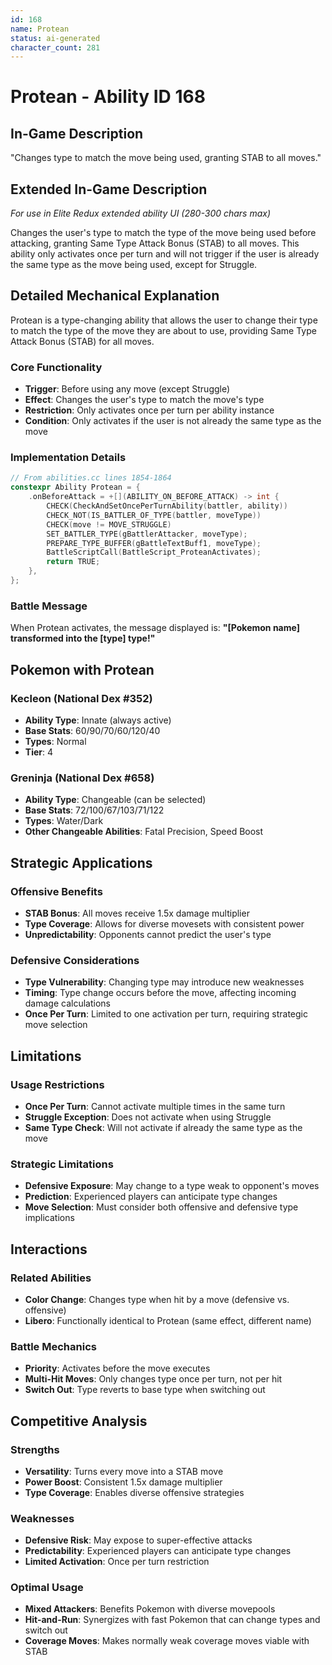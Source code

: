 ```yaml
---
id: 168
name: Protean
status: ai-generated
character_count: 281
---
```


# Protean - Ability ID 168

## In-Game Description
"Changes type to match the move being used, granting STAB to all moves."

## Extended In-Game Description
*For use in Elite Redux extended ability UI (280-300 chars max)*

Changes the user's type to match the type of the move being used before attacking, granting Same Type Attack Bonus (STAB) to all moves. This ability only activates once per turn and will not trigger if the user is already the same type as the move being used, except for Struggle.

## Detailed Mechanical Explanation

Protean is a type-changing ability that allows the user to change their type to match the type of the move they are about to use, providing Same Type Attack Bonus (STAB) for all moves.

### Core Functionality
- **Trigger**: Before using any move (except Struggle)
- **Effect**: Changes the user's type to match the move's type
- **Restriction**: Only activates once per turn per ability instance
- **Condition**: Only activates if the user is not already the same type as the move

### Implementation Details
```cpp
// From abilities.cc lines 1854-1864
constexpr Ability Protean = {
    .onBeforeAttack = +[](ABILITY_ON_BEFORE_ATTACK) -> int {
        CHECK(CheckAndSetOncePerTurnAbility(battler, ability))
        CHECK_NOT(IS_BATTLER_OF_TYPE(battler, moveType))
        CHECK(move != MOVE_STRUGGLE)
        SET_BATTLER_TYPE(gBattlerAttacker, moveType);
        PREPARE_TYPE_BUFFER(gBattleTextBuff1, moveType);
        BattleScriptCall(BattleScript_ProteanActivates);
        return TRUE;
    },
};
```

### Battle Message
When Protean activates, the message displayed is:
**"[Pokemon name] transformed into the [type] type!"**

## Pokemon with Protean

### Kecleon (National Dex #352)
- **Ability Type**: Innate (always active)
- **Base Stats**: 60/90/70/60/120/40
- **Types**: Normal
- **Tier**: 4

### Greninja (National Dex #658)
- **Ability Type**: Changeable (can be selected)
- **Base Stats**: 72/100/67/103/71/122
- **Types**: Water/Dark
- **Other Changeable Abilities**: Fatal Precision, Speed Boost

## Strategic Applications

### Offensive Benefits
- **STAB Bonus**: All moves receive 1.5x damage multiplier
- **Type Coverage**: Allows for diverse movesets with consistent power
- **Unpredictability**: Opponents cannot predict the user's type

### Defensive Considerations
- **Type Vulnerability**: Changing type may introduce new weaknesses
- **Timing**: Type change occurs before the move, affecting incoming damage calculations
- **Once Per Turn**: Limited to one activation per turn, requiring strategic move selection

## Limitations

### Usage Restrictions
- **Once Per Turn**: Cannot activate multiple times in the same turn
- **Struggle Exception**: Does not activate when using Struggle
- **Same Type Check**: Will not activate if already the same type as the move

### Strategic Limitations
- **Defensive Exposure**: May change to a type weak to opponent's moves
- **Prediction**: Experienced players can anticipate type changes
- **Move Selection**: Must consider both offensive and defensive type implications

## Interactions

### Related Abilities
- **Color Change**: Changes type when hit by a move (defensive vs. offensive)
- **Libero**: Functionally identical to Protean (same effect, different name)

### Battle Mechanics
- **Priority**: Activates before the move executes
- **Multi-Hit Moves**: Only changes type once per turn, not per hit
- **Switch Out**: Type reverts to base type when switching out

## Competitive Analysis

### Strengths
- **Versatility**: Turns every move into a STAB move
- **Power Boost**: Consistent 1.5x damage multiplier
- **Type Coverage**: Enables diverse offensive strategies

### Weaknesses
- **Defensive Risk**: May expose to super-effective attacks
- **Predictability**: Experienced players can anticipate type changes
- **Limited Activation**: Once per turn restriction

### Optimal Usage
- **Mixed Attackers**: Benefits Pokemon with diverse movepools
- **Hit-and-Run**: Synergizes with fast Pokemon that can change types and switch out
- **Coverage Moves**: Makes normally weak coverage moves viable with STAB